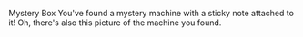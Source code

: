 Mystery Box
You've found a mystery machine with a sticky note attached to it! Oh, there's also this picture of the machine you found.


